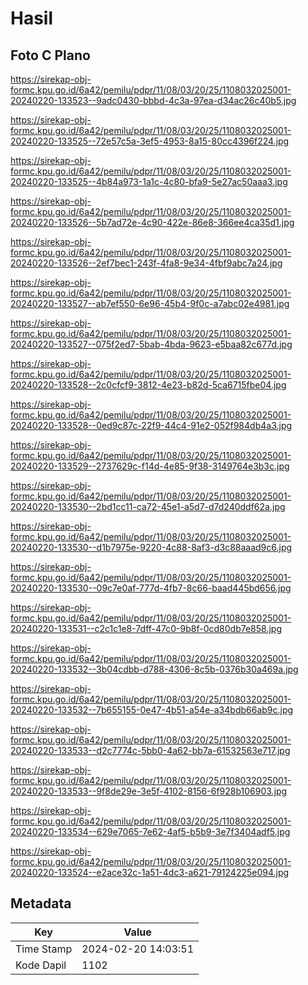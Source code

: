 # Hasil

## Foto C Plano

https://sirekap-obj-formc.kpu.go.id/6a42/pemilu/pdpr/11/08/03/20/25/1108032025001-20240220-133523--9adc0430-bbbd-4c3a-97ea-d34ac26c40b5.jpg

https://sirekap-obj-formc.kpu.go.id/6a42/pemilu/pdpr/11/08/03/20/25/1108032025001-20240220-133525--72e57c5a-3ef5-4953-8a15-80cc4396f224.jpg

https://sirekap-obj-formc.kpu.go.id/6a42/pemilu/pdpr/11/08/03/20/25/1108032025001-20240220-133525--4b84a973-1a1c-4c80-bfa9-5e27ac50aaa3.jpg

https://sirekap-obj-formc.kpu.go.id/6a42/pemilu/pdpr/11/08/03/20/25/1108032025001-20240220-133526--5b7ad72e-4c90-422e-86e8-366ee4ca35d1.jpg

https://sirekap-obj-formc.kpu.go.id/6a42/pemilu/pdpr/11/08/03/20/25/1108032025001-20240220-133526--2ef7bec1-243f-4fa8-9e34-4fbf9abc7a24.jpg

https://sirekap-obj-formc.kpu.go.id/6a42/pemilu/pdpr/11/08/03/20/25/1108032025001-20240220-133527--ab7ef550-6e96-45b4-9f0c-a7abc02e4981.jpg

https://sirekap-obj-formc.kpu.go.id/6a42/pemilu/pdpr/11/08/03/20/25/1108032025001-20240220-133527--075f2ed7-5bab-4bda-9623-e5baa82c677d.jpg

https://sirekap-obj-formc.kpu.go.id/6a42/pemilu/pdpr/11/08/03/20/25/1108032025001-20240220-133528--2c0cfcf9-3812-4e23-b82d-5ca6715fbe04.jpg

https://sirekap-obj-formc.kpu.go.id/6a42/pemilu/pdpr/11/08/03/20/25/1108032025001-20240220-133528--0ed9c87c-22f9-44c4-91e2-052f984db4a3.jpg

https://sirekap-obj-formc.kpu.go.id/6a42/pemilu/pdpr/11/08/03/20/25/1108032025001-20240220-133529--2737629c-f14d-4e85-9f38-3149764e3b3c.jpg

https://sirekap-obj-formc.kpu.go.id/6a42/pemilu/pdpr/11/08/03/20/25/1108032025001-20240220-133530--2bd1cc11-ca72-45e1-a5d7-d7d240ddf62a.jpg

https://sirekap-obj-formc.kpu.go.id/6a42/pemilu/pdpr/11/08/03/20/25/1108032025001-20240220-133530--d1b7975e-9220-4c88-8af3-d3c88aaad9c6.jpg

https://sirekap-obj-formc.kpu.go.id/6a42/pemilu/pdpr/11/08/03/20/25/1108032025001-20240220-133530--09c7e0af-777d-4fb7-8c66-baad445bd656.jpg

https://sirekap-obj-formc.kpu.go.id/6a42/pemilu/pdpr/11/08/03/20/25/1108032025001-20240220-133531--c2c1c1e8-7dff-47c0-9b8f-0cd80db7e858.jpg

https://sirekap-obj-formc.kpu.go.id/6a42/pemilu/pdpr/11/08/03/20/25/1108032025001-20240220-133532--3b04cdbb-d788-4306-8c5b-0376b30a469a.jpg

https://sirekap-obj-formc.kpu.go.id/6a42/pemilu/pdpr/11/08/03/20/25/1108032025001-20240220-133532--7b655155-0e47-4b51-a54e-a34bdb66ab9c.jpg

https://sirekap-obj-formc.kpu.go.id/6a42/pemilu/pdpr/11/08/03/20/25/1108032025001-20240220-133533--d2c7774c-5bb0-4a62-bb7a-61532563e717.jpg

https://sirekap-obj-formc.kpu.go.id/6a42/pemilu/pdpr/11/08/03/20/25/1108032025001-20240220-133533--9f8de29e-3e5f-4102-8156-6f928b106903.jpg

https://sirekap-obj-formc.kpu.go.id/6a42/pemilu/pdpr/11/08/03/20/25/1108032025001-20240220-133534--629e7065-7e62-4af5-b5b9-3e7f3404adf5.jpg

https://sirekap-obj-formc.kpu.go.id/6a42/pemilu/pdpr/11/08/03/20/25/1108032025001-20240220-133524--e2ace32c-1a51-4dc3-a621-79124225e094.jpg


## Metadata

| Key        | Value               |
| ---------- | ------------------- |
| Time Stamp | 2024-02-20 14:03:51 |
| Kode Dapil | 1102                |



